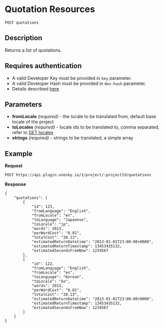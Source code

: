 # Quotation Resources

    POST quotations

## Description
Returns a list of quotations.


## Requires authentication
- A valid Developer Key must be provided in `key` parameter.
- A valid Developer Hash must be provided in `dev-hash` parameter.
- Details described [here](/README.md#authentication)


## Parameters
- **fromLocale** _(required)_ - the locale to be translated from, default base locale of the project
- **toLocales** _(required)_ - locale ids to be translated to, comma separated, refer to [GET locales](https://github.com/onesky/api-documentation-plugin/blob/master/endpoints/locale/GET_locales.md)
- **strings** _(required)_ - strings to be translated, a simple array


## Example
**Request**

    POST https://api.plugin.onesky.io/1/project/:projectId/quotations

**Response**
```
{
    "quotations": [
        {
            "id": 123,
            "fromLanguage": "English",
            "fromLocale": "en",
            "toLanguage": "Japanese",
            "toLocale": "jp",
            "words": 2013,
            "perWordCost": "0.01",
            "totalCost": "20.13",
            "estimatedReturnDatetime": "2013-01-01T23:00:00+0000",
            "estimatedReturnTimestamp": 13453435132,
            "estimatedSecondsFromNow": 1234567
        },
        {
            "id": 122,
            "fromLanguage": "English",
            "fromLocale": "en",
            "toLanguage": "Korean",
            "toLocale": "ko",
            "words": 2013,
            "perWordCost": "0.01",
            "totalCost": "20.13",
            "estimatedReturnDatetime": "2013-01-01T23:00:00+0000",
            "estimatedReturnTimestamp": 13453435132,
            "estimatedSecondsFromNow": 1234567
        }
    ]
}
```
